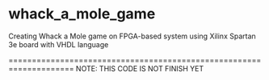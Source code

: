# whack_a_mole_game
Creating Whack a Mole game on FPGA-based system using Xilinx Spartan 3e board with VHDL language

====================================================================
NOTE: THIS CODE IS NOT FINISH YET

